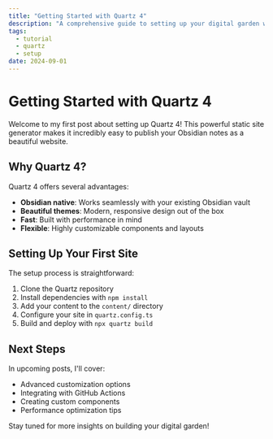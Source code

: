 ```yaml
---
title: "Getting Started with Quartz 4"
description: "A comprehensive guide to setting up your digital garden with Quartz 4"
tags: 
  - tutorial
  - quartz
  - setup
date: 2024-09-01
---
```


# Getting Started with Quartz 4

Welcome to my first post about setting up Quartz 4! This powerful static site generator makes it incredibly easy to publish your Obsidian notes as a beautiful website.

## Why Quartz 4?

Quartz 4 offers several advantages:

- **Obsidian native**: Works seamlessly with your existing Obsidian vault
- **Beautiful themes**: Modern, responsive design out of the box
- **Fast**: Built with performance in mind
- **Flexible**: Highly customizable components and layouts

## Setting Up Your First Site

The setup process is straightforward:

1. Clone the Quartz repository
2. Install dependencies with `npm install`
3. Add your content to the `content/` directory
4. Configure your site in `quartz.config.ts`
5. Build and deploy with `npx quartz build`

## Next Steps

In upcoming posts, I'll cover:
- Advanced customization options
- Integrating with GitHub Actions
- Creating custom components
- Performance optimization tips

Stay tuned for more insights on building your digital garden!
